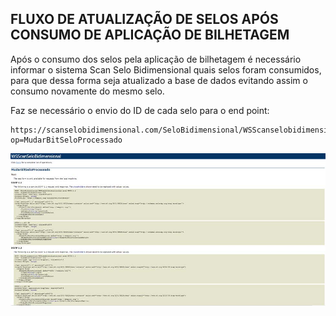 ## FLUXO DE ATUALIZAÇÃO DE SELOS APÓS CONSUMO DE APLICAÇÃO DE BILHETAGEM

Após o consumo dos selos pela aplicação de bilhetagem é necessário informar o sistema Scan Selo Bidimensional quais selos foram consumidos, para que dessa forma seja atualizado a base de dados evitando assim o consumo novamente do mesmo selo.

Faz se necessário o envio do ID de cada selo para o end point:

    https://scanselobidimensional.com/SeloBidimensional/WSScanselobidimensional.asmx?op=MudarBitSeloProcessado


![Screenshot](img/pos_consumo_selo.jpg)